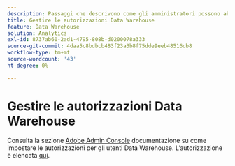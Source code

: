 ```yaml
---
description: Passaggi che descrivono come gli amministratori possono abilitare l’accesso ai rapporti Data Warehouse per gli utenti.
title: Gestire le autorizzazioni Data Warehouse
feature: Data Warehouse
solution: Analytics
exl-id: 8737ab60-2ad1-4795-808b-d0200078a333
source-git-commit: 4daa5c8bdbcb483f23a3b8f75dde9eeb48516db8
workflow-type: tm+mt
source-wordcount: '43'
ht-degree: 0%

---
```


# Gestire le autorizzazioni Data Warehouse

Consulta la sezione [Adobe Admin Console](/help/admin/admin-console/home.md) documentazione su come impostare le autorizzazioni per gli utenti Data Warehouse. L’autorizzazione è elencata [qui](/help/admin/admin-console/permissions/report-suite-tools.md).

